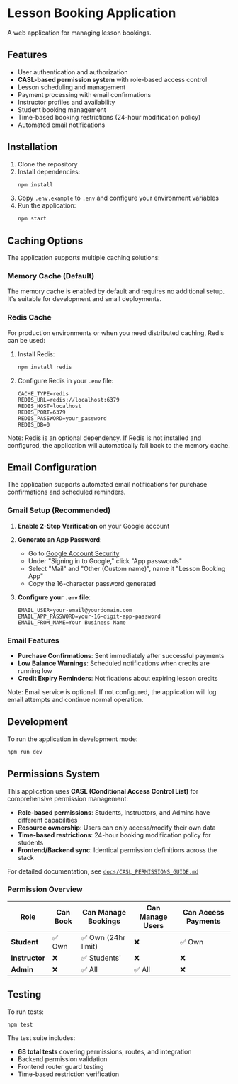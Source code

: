 # Lesson Booking Application

A web application for managing lesson bookings.

## Features

- User authentication and authorization
- **CASL-based permission system** with role-based access control
- Lesson scheduling and management
- Payment processing with email confirmations
- Instructor profiles and availability
- Student booking management
- Time-based booking restrictions (24-hour modification policy)
- Automated email notifications

## Installation

1. Clone the repository
2. Install dependencies:
   ```bash
   npm install
   ```
3. Copy `.env.example` to `.env` and configure your environment variables
4. Run the application:
   ```bash
   npm start
   ```

## Caching Options

The application supports multiple caching solutions:

### Memory Cache (Default)
The memory cache is enabled by default and requires no additional setup. It's suitable for development and small deployments.

### Redis Cache
For production environments or when you need distributed caching, Redis can be used:

1. Install Redis:
   ```bash
   npm install redis
   ```
2. Configure Redis in your `.env` file:
   ```
   CACHE_TYPE=redis
   REDIS_URL=redis://localhost:6379
   REDIS_HOST=localhost
   REDIS_PORT=6379
   REDIS_PASSWORD=your_password
   REDIS_DB=0
   ```

Note: Redis is an optional dependency. If Redis is not installed and configured, the application will automatically fall back to the memory cache.

## Email Configuration

The application supports automated email notifications for purchase confirmations and scheduled reminders.

### Gmail Setup (Recommended)

1. **Enable 2-Step Verification** on your Google account
2. **Generate an App Password**:
   - Go to [Google Account Security](https://myaccount.google.com/security)
   - Under "Signing in to Google," click "App passwords"
   - Select "Mail" and "Other (Custom name)", name it "Lesson Booking App"
   - Copy the 16-character password generated

3. **Configure your `.env` file**:
   ```
   EMAIL_USER=your-email@yourdomain.com
   EMAIL_APP_PASSWORD=your-16-digit-app-password
   EMAIL_FROM_NAME=Your Business Name
   ```

### Email Features

- **Purchase Confirmations**: Sent immediately after successful payments
- **Low Balance Warnings**: Scheduled notifications when credits are running low
- **Credit Expiry Reminders**: Notifications about expiring lesson credits

Note: Email service is optional. If not configured, the application will log email attempts and continue normal operation.

## Development

To run the application in development mode:
```bash
npm run dev
```

## Permissions System

This application uses **CASL (Conditional Access Control List)** for comprehensive permission management:

- **Role-based permissions**: Students, Instructors, and Admins have different capabilities
- **Resource ownership**: Users can only access/modify their own data
- **Time-based restrictions**: 24-hour booking modification policy for students
- **Frontend/Backend sync**: Identical permission definitions across the stack

For detailed documentation, see [`docs/CASL_PERMISSIONS_GUIDE.md`](docs/CASL_PERMISSIONS_GUIDE.md)

### Permission Overview

| Role | Can Book | Can Manage Bookings | Can Manage Users | Can Access Payments |
|------|----------|-------------------|------------------|-------------------|
| **Student** | ✅ Own | ✅ Own (24hr limit) | ❌ | ✅ Own |
| **Instructor** | ❌ | ✅ Students' | ❌ | ❌ |
| **Admin** | ❌ | ✅ All | ✅ All | ❌ |

## Testing

To run tests:
```bash
npm test
```

The test suite includes:
- **68 total tests** covering permissions, routes, and integration
- Backend permission validation
- Frontend router guard testing  
- Time-based restriction verification 